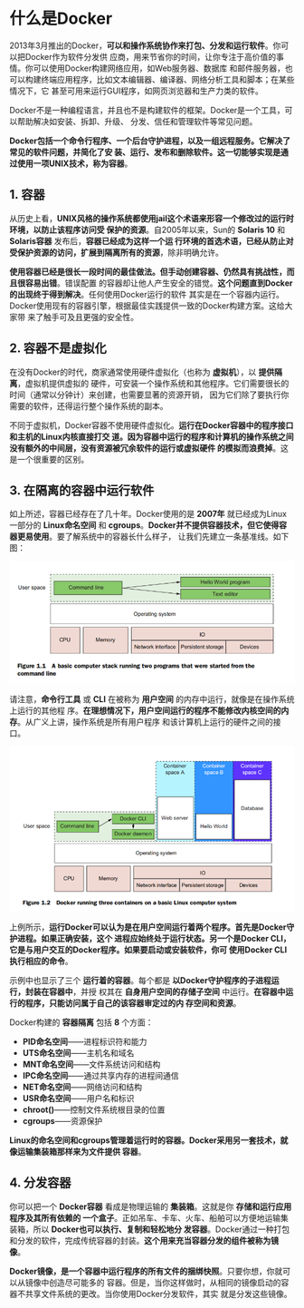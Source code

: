 什么是Docker
===================================================================================
2013年3月推出的Docker，**可以和操作系统协作来打包、分发和运行软件**。你可以把Docker作为软件分发供
应商，用来节省你的时间，让你专注于高价值的事情。你可以使用Docker构建网络应用，如Web服务器、数据库
和邮件服务器，也可以构建终端应用程序，比如文本编辑器、编译器、网络分析工具和脚本；在某些情况下，它
甚至可用来运行GUI程序，如网页浏览器和生产力类的软件。

Docker不是一种编程语言，并且也不是构建软件的框架。Docker是一个工具，可以帮助解决如安装、拆卸、升级、
分发、信任和管理软件等常见问题。

**Docker包括一个命令行程序、一个后台守护进程，以及一组远程服务。它解决了常见的软件问题，并简化了安
装、运行、发布和删除软件。这一切能够实现是通过使用一项UNIX技术，称为容器**。

## 1. 容器
从历史上看，**UNIX风格的操作系统都使用jail这个术语来形容一个修改过的运行时环境，以防止该程序访问受
保护的资源**。自2005年以来，Sun的 **Solaris 10** 和 **Solaris容器** 发布后，**容器已经成为这样一个运
行环境的首选术语，已经从防止对受保护资源的访问，扩展到隔离所有的资源**，除非明确允许。

**使用容器已经是很长一段时间的最佳做法。但手动创建容器、仍然具有挑战性，而且很容易出错**。错误配置
的容器却让他人产生安全的错觉。**这个问题直到Docker的出现终于得到解决**。任何使用Docker运行的软件
其实是在一个容器内运行。Docker使用现有的容器引擎，根据最佳实践提供一致的Docker构建方案。这给大家带
来了触手可及且更强的安全性。

## 2. 容器不是虚拟化
在没有Docker的时代，商家通常使用硬件虚拟化（也称为 **虚拟机**），以 **提供隔离**，虚拟机提供虚拟的
硬件，可安装一个操作系统和其他程序。它们需要很长的时间（通常以分钟计）来创建，也需要显著的资源开销，
因为它们除了要执行你需要的软件，还得运行整个操作系统的副本。

不同于虚拟机，Docker容器不使用硬件虚拟化。**运行在Docker容器中的程序接口和主机的Linux内核直接打交
道。因为容器中运行的程序和计算机的操作系统之间没有额外的中间层，没有资源被冗余软件的运行或虚拟硬件
的模拟而浪费掉**。这是一个很重要的区别。

## 3. 在隔离的容器中运行软件
如上所述，容器已经存在了几十年。Docker使用的是 **2007年** 就已经成为Linux一部分的 **Linux命名空间** 
和 **cgroups**。**Docker并不提供容器技术，但它使得容器更易使用**。要了解系统中的容器长什么样子，
让我们先建立一条基准线。如下图：

![运行由命令行启动的两个应用所需的程序栈](img/1.png)

请注意，**命令行工具** 或 **CLI** 在被称为 **用户空间** 的内存中运行，就像是在操作系统上运行的其他程
序。**在理想情况下，用户空间运行的程序不能修改内核空间的内存**。从广义上讲，操作系统是所有用户程序
和该计算机上运行的硬件之间的接口。

![Docker在Linux系统中运行三个容器](img/2.png)

上例所示，**运行Docker可以认为是在用户空间运行着两个程序。首先是Docker守护进程。如果正确安装，这个
进程应始终处于运行状态。另一个是Docker CLI，它是与用户交互的Docker程序。如果要启动或安装软件，你可
使用Docker CLI执行相应的命令**。

示例中也显示了三个 **运行着的容器**。每个都是 **以Docker守护程序的子进程运行，封装在容器中**，并授
权其在 **自身用户空间的存储子空间** 中运行。**在容器中运行的程序，只能访问属于自己的该容器审定过的内
存空间和资源**。

Docker构建的 **容器隔离** 包括 **8** 个方面：
+ **PID命名空间**——进程标识符和能力
+ **UTS命名空间**——主机名和域名
+ **MNT命名空间**——文件系统访问和结构
+ **IPC命名空间**——通过共享内存的进程间通信
+ **NET命名空间**——网络访问和结构
+ **USR命名空间**——用户名和标识
+ **chroot()**——控制文件系统根目录的位置
+ **cgroups**——资源保护

**Linux的命名空间和cgroups管理着运行时的容器。Docker采用另一套技术，就像运输集装箱那样来为文件提供
容器**。

## 4. 分发容器
你可以把一个 **Docker容器** 看成是物理运输的 **集装箱**。这就是你 **存储和运行应用程序及其所有依赖的
一个盒子**。正如吊车、卡车、火车、船舶可以方便地运输集装箱，所以 **Docker也可以执行、复制和轻松地分
发容器**。Docker通过一种打包和分发的软件，完成传统容器的封装。**这个用来充当容器分发的组件被称为镜
像**。

**Docker镜像，是一个容器中运行程序的所有文件的捆绑快照**。只要你想，你就可以从镜像中创造尽可能多的
容器。但是，当你这样做时，从相同的镜像启动的容器不共享文件系统的更改。当你使用Docker分发软件，其实
就是分发这些镜像。



















